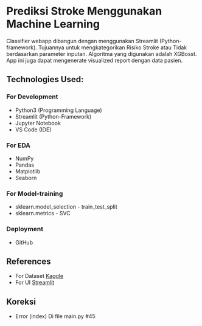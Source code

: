 # **Prediksi Stroke Menggunakan Machine Learning**

Classifier webapp dibangun dengan menggunakan Streamlit (Python-framework). Tujuannya untuk mengkategorikan Risiko Stroke atau Tidak berdasarkan parameter inputan. Algoritma yang digunakan adalah XGBosst. App ini juga dapat mengenerate visualized report dengan data pasien.


## **Technologies Used:**

### For Development
* Python3 (Programming Language)
* Streamlit (Python-Framework)
* Jupyter Notebook
* VS Code (IDE)

### For EDA
* NumPy
* Pandas
* Matplotlib
* Seaborn

### For Model-training
* sklearn.model_selection - train_test_split
* sklearn.metrics - SVC


### Deployment
* GitHub

## References
* For Dataset [Kaggle](https://www.kaggle.com/uciml/pima-indians-diabetes-database)
* For UI [Streamlit](https://streamlit.io/)


## Koreksi 
* Error (index)
Di file main.py  #45 

